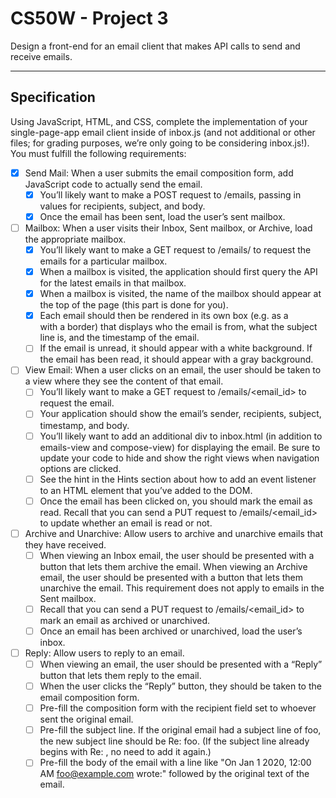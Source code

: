 # CS50W - Project 3
Design a front-end for an email client that makes API calls to send and receive emails.

---

## Specification
Using JavaScript, HTML, and CSS, complete the implementation of your single-page-app email client inside of inbox.js (and not additional or other files; for grading purposes, we’re only going to be considering inbox.js!). You must fulfill the following requirements:

- [x] Send Mail: When a user submits the email composition form, add JavaScript code to actually send the email.
    - [x] You’ll likely want to make a POST request to /emails, passing in values for recipients, subject, and body.
    - [x] Once the email has been sent, load the user’s sent mailbox.
- [ ] Mailbox: When a user visits their Inbox, Sent mailbox, or Archive, load the appropriate mailbox.
    - [x] You’ll likely want to make a GET request to /emails/<mailbox> to request the emails for a particular mailbox.
    - [x] When a mailbox is visited, the application should first query the API for the latest emails in that mailbox.
    - [x] When a mailbox is visited, the name of the mailbox should appear at the top of the page (this part is done for you).
    - [x] Each email should then be rendered in its own box (e.g. as a <div> with a border) that displays who the email is from, what the subject line is, and the timestamp of the email.
    - [ ] If the email is unread, it should appear with a white background. If the email has been read, it should appear with a gray background.
- [ ] View Email: When a user clicks on an email, the user should be taken to a view where they see the content of that email.
    - [ ] You’ll likely want to make a GET request to /emails/<email_id> to request the email.
    - [ ] Your application should show the email’s sender, recipients, subject, timestamp, and body.
    - [ ] You’ll likely want to add an additional div to inbox.html (in addition to emails-view and compose-view) for displaying the email. Be sure to update your code to hide and show the right views when navigation options are clicked.
    - [ ] See the hint in the Hints section about how to add an event listener to an HTML element that you’ve added to the DOM.
    - [ ] Once the email has been clicked on, you should mark the email as read. Recall that you can send a PUT request to /emails/<email_id> to update whether an email is read or not.
- [ ] Archive and Unarchive: Allow users to archive and unarchive emails that they have received.
    - [ ] When viewing an Inbox email, the user should be presented with a button that lets them archive the email. When viewing an Archive email, the user should be presented with a button that lets them unarchive the email. This requirement does not apply to emails in the Sent mailbox.
    - [ ] Recall that you can send a PUT request to /emails/<email_id> to mark an email as archived or unarchived.
    - [ ] Once an email has been archived or unarchived, load the user’s inbox.
- [ ] Reply: Allow users to reply to an email.
    - [ ] When viewing an email, the user should be presented with a “Reply” button that lets them reply to the email.
    - [ ] When the user clicks the “Reply” button, they should be taken to the email composition form.
    - [ ] Pre-fill the composition form with the recipient field set to whoever sent the original email.
    - [ ] Pre-fill the subject line. If the original email had a subject line of foo, the new subject line should be Re: foo. (If the subject line already begins with Re: , no need to add it again.)
    - [ ] Pre-fill the body of the email with a line like "On Jan 1 2020, 12:00 AM foo@example.com wrote:" followed by the original text of the email.